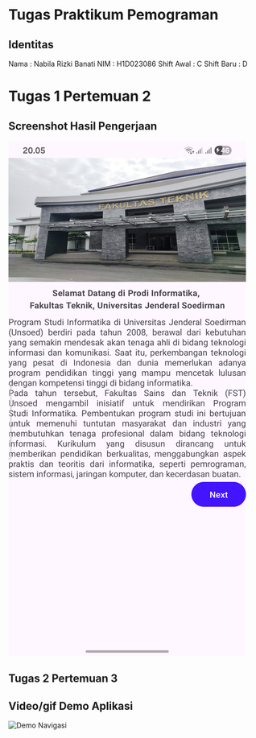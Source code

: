 # Tugas Praktikum Pemograman 

## Identitas

Nama        : Nabila Rizki Banati
NIM         : H1D023086
Shift Awal  : C
Shift Baru  : D

# Tugas 1 Pertemuan 2

## Screenshot Hasil Pengerjaan

![Screenshot Tugas 1](docs/hasil.png)

## Tugas 2 Pertemuan 3

## Video/gif Demo Aplikasi

![Demo Navigasi](docs/demo_nav.gif)
